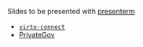 Slides to be presented with [presenterm](https://github.com/mfontanini/presenterm)

- [`virto-connect`](https://olanod.github.io/slides/virto-connect.html)
- [PrivateGov](https://olanod.github.io/slides/private-gov.html)
